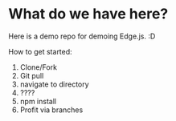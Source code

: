 # What do we have here?

Here is a demo repo for demoing Edge.js. :D



How to get started:

1. Clone/Fork
2. Git pull
3. navigate to directory
4. ????
5. npm install
6. Profit via branches
